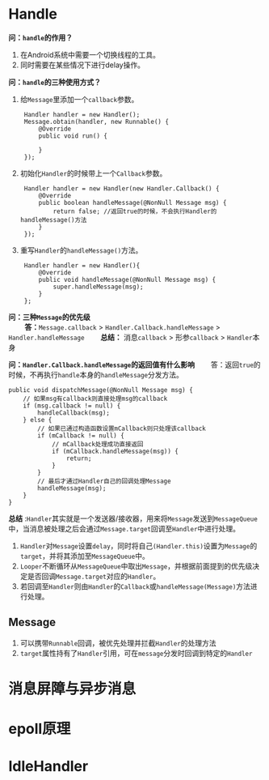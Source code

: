 # Handle
**问：`handle`的作用？**
1. 在Android系统中需要一个切换线程的工具。
2. 同时需要在某些情况下进行delay操作。

**问：`handle`的三种使用方式？**
1. 给`Message`里添加一个`callback`参数。
   ```
    Handler handler = new Handler();
    Message.obtain(handler, new Runnable() {
        @Override
        public void run() {
                
        }
    });
   ```
2. 初始化`Handler`的时候带上一个`Callback`参数。
   ```
    Handler handler = new Handler(new Handler.Callback() {
        @Override
        public boolean handleMessage(@NonNull Message msg) {
            return false; //返回true的时候，不会执行Handler的handleMessage()方法
        }
    });
   ```
3. 重写`Handler`的`handleMessage()`方法。
   ```
    Handler handler = new Handler(){
        @Override
        public void handleMessage(@NonNull Message msg) {
            super.handleMessage(msg);
        }
    };
   ```

**问：三种`Message`的优先级**  
&emsp;&emsp; **答：**`Message.callback` > `Handler.Callback.handleMessage` > `Handler.handleMessage`
&emsp;&emsp;**总结：** 消息`callback` > 形参`callback` > `Handler`本身

**问：`Handler.Callback.handleMessage`的返回值有什么影响**
&emsp;&emsp;答：返回`true`的时候，不再执行`handle`本身的`handleMessage`分发方法。

```
public void dispatchMessage(@NonNull Message msg) {
    // 如果msg有callback则直接处理msg的callback
    if (msg.callback != null) {
        handleCallback(msg);
    } else {
        // 如果已通过构造函数设置mCallback则只处理该callback
        if (mCallback != null) {
            // mCallback处理成功直接返回
            if (mCallback.handleMessage(msg)) {
                return;
            }
        }
        // 最后才通过Handler自己的回调处理Message
        handleMessage(msg);
    }
}
```
**总结** :`Handler`其实就是一个发送器/接收器，用来将`Message`发送到`MessageQueue`中，当消息被处理之后会通过`Message.target`回调至`Handler`中进行处理。
1. `Handler`对`Message`设置`delay`，同时将自己`(Handler.this)`设置为`Message`的`target`，并将其添加至`MessageQueue`中。
2. `Looper`不断循环从`MessageQueue`中取出`Message`，并根据前面提到的优先级决定是否回调`Message.target`对应的`Handler`。
3. 若回调至`Handler`则由`Handler`的`Callback`或`handleMessage(Message)`方法进行处理。

## Message
1. 可以携带`Runnable`回调，被优先处理并拦截`Handler`的处理方法
2. `target`属性持有了`Handler`引用，可在`message`分发时回调到特定的`Handler`


# 消息屏障与异步消息

# epoll原理 

# IdleHandler

